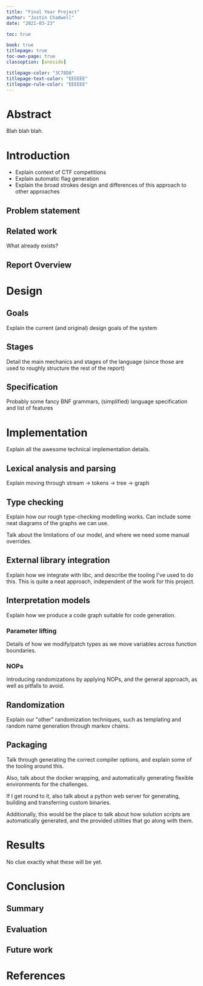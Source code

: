 ```yaml
---
title: "Final Year Project"
author: "Justin Chadwell"
date: "2021-03-23"

toc: true

book: true
titlepage: true
toc-own-page: true
classoption: [oneside]

titlepage-color: "3C78D8"
titlepage-text-color: "EEEEEE"
titlepage-rule-color: "EEEEEE"
---
```


# Abstract

Blah blah blah.

# Introduction

- Explain context of CTF competitions
- Explain automatic flag generation
- Explain the broad strokes design and differences of this approach to other
  approaches

## Problem statement

## Related work

What already exists?

## Report Overview

# Design

## Goals

Explain the current (and original) design goals of the system

## Stages

Detail the main mechanics and stages of the language (since those are used to
roughly structure the rest of the report)

## Specification

Probably some fancy BNF grammars, (simplified) language specification and list
of features

# Implementation

Explain all the awesome technical implementation details.

## Lexical analysis and parsing

Explain moving through stream -> tokens -> tree -> graph

## Type checking

Explain how our rough type-checking modelling works. Can include some neat
diagrams of the graphs we can use.

Talk about the limitations of our model, and where we need some manual
overrides.

## External library integration

Explain how we integrate with libc, and describe the tooling I've used to do
this. This is quite a neat approach, independent of the work for this project.

## Interpretation models

Explain how we produce a code graph suitable for code generation.

### Parameter lifting

Details of how we modify/patch types as we move variables across function
boundaries.

### NOPs

Introducing randomizations by applying NOPs, and the general approach, as well
as pitfalls to avoid.

## Randomization

Explain our "other" randomization techniques, such as templating and random
name generation through markov chains.

## Packaging

Talk through generating the correct compiler options, and explain some of the
tooling around this.

Also, talk about the docker wrapping, and automatically generating flexible
environments for the challenges.

If I get round to it, also talk about a python web server for generating,
building and transferring custom binaries.

Additionally, this would be the place to talk about how solution scripts are
automatically generated, and the provided utilities that go along with them.

# Results

No clue exactly what these will be yet.

# Conclusion

## Summary

## Evaluation

## Future work

# References

